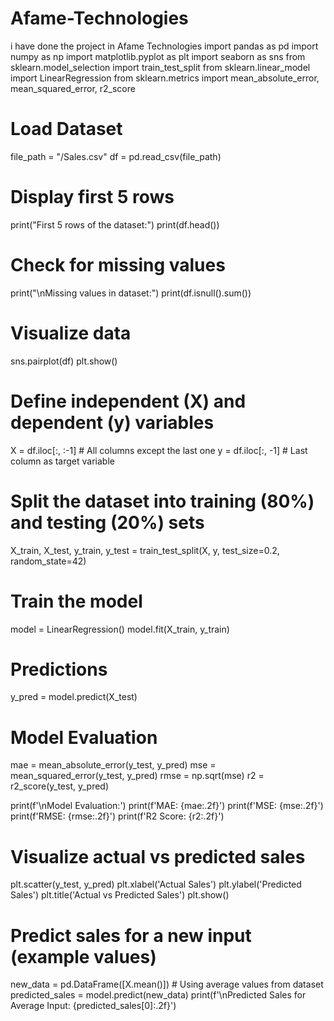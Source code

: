 # Afame-Technologies
i have done the project in Afame Technologies
import pandas as pd
import numpy as np
import matplotlib.pyplot as plt
import seaborn as sns
from sklearn.model_selection import train_test_split
from sklearn.linear_model import LinearRegression
from sklearn.metrics import mean_absolute_error, mean_squared_error, r2_score

# Load Dataset
file_path = "/Sales.csv"
df = pd.read_csv(file_path)

# Display first 5 rows
print("First 5 rows of the dataset:")
print(df.head())

# Check for missing values
print("\nMissing values in dataset:")
print(df.isnull().sum())

# Visualize data
sns.pairplot(df)
plt.show()

# Define independent (X) and dependent (y) variables
X = df.iloc[:, :-1]  # All columns except the last one
y = df.iloc[:, -1]   # Last column as target variable

# Split the dataset into training (80%) and testing (20%) sets
X_train, X_test, y_train, y_test = train_test_split(X, y, test_size=0.2, random_state=42)

# Train the model
model = LinearRegression()
model.fit(X_train, y_train)

# Predictions
y_pred = model.predict(X_test)

# Model Evaluation
mae = mean_absolute_error(y_test, y_pred)
mse = mean_squared_error(y_test, y_pred)
rmse = np.sqrt(mse)
r2 = r2_score(y_test, y_pred)

print(f'\nModel Evaluation:')
print(f'MAE: {mae:.2f}')
print(f'MSE: {mse:.2f}')
print(f'RMSE: {rmse:.2f}')
print(f'R2 Score: {r2:.2f}')

# Visualize actual vs predicted sales
plt.scatter(y_test, y_pred)
plt.xlabel('Actual Sales')
plt.ylabel('Predicted Sales')
plt.title('Actual vs Predicted Sales')
plt.show()

# Predict sales for a new input (example values)
new_data = pd.DataFrame([X.mean()])  # Using average values from dataset
predicted_sales = model.predict(new_data)
print(f'\nPredicted Sales for Average Input: {predicted_sales[0]:.2f}')
     
